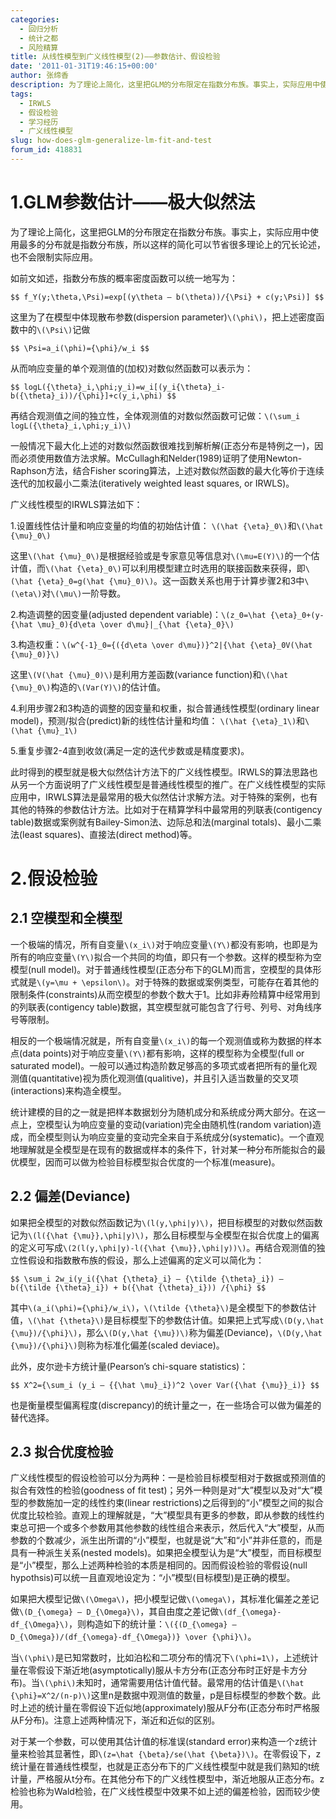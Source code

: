 ```yaml
---
categories:
  - 回归分析
  - 统计之都
  - 风险精算
title: 从线性模型到广义线性模型(2)——参数估计、假设检验
date: '2011-01-31T19:46:15+00:00'
author: 张缔香
description: 为了理论上简化，这里把GLM的分布限定在指数分布族。事实上，实际应用中使用最多的分布就是指数分布族，所以这样的简化可以节省很多理论上的冗长论述，也不会限制实际应用。
tags:
  - IRWLS
  - 假设检验
  - 学习经历
  - 广义线性模型
slug: how-does-glm-generalize-lm-fit-and-test
forum_id: 418831
---
```


# 1.GLM参数估计——极大似然法

为了理论上简化，这里把GLM的分布限定在指数分布族。事实上，实际应用中使用最多的分布就是指数分布族，所以这样的简化可以节省很多理论上的冗长论述，也不会限制实际应用。
  
如前文如述，指数分布族的概率密度函数可以统一地写为：

`$$
f_Y(y;\theta,\Psi)=exp[(y\theta – b(\theta))/{\Psi} + c(y;\Psi)]
$$`

这里为了在模型中体现散布参数(dispersion parameter)`\(\phi\)`，把上述密度函数中的`\(\Psi\)`记做

`$$
\Psi=a_i(\phi)={\phi}/w_i
$$`



从而响应变量的单个观测值的(加权)对数似然函数可以表示为：

`$$
  logL({\theta}_i,\phi;y_i)=w_i[(y_i{\theta}_i-b({\theta}_i))/{\phi}]+c(y_i,\phi)
$$`

再结合观测值之间的独立性，全体观测值的对数似然函数可记做：`\(\sum_i logL({\theta}_i,\phi;y_i)\)`
  
一般情况下最大化上述的对数似然函数很难找到解析解(正态分布是特例之一)，因而必须使用数值方法求解。McCullagh和Nelder(1989)证明了使用Newton-Raphson方法，结合Fisher scoring算法，上述对数似然函数的最大化等价于连续迭代的加权最小二乘法(iteratively weighted least squares, or IRWLS)。

广义线性模型的IRWLS算法如下：
  
1.设置线性估计量和响应变量的均值的初始估计值： `\(\hat {\eta}_0\)`和`\(\hat {\mu}_0\)`
  
这里`\(\hat {\mu}_0\)`是根据经验或是专家意见等信息对`\(\mu=E(Y)\)`的一个估计值，而`\(\hat {\eta}_0\)`可以利用模型建立时选用的联接函数来获得，即`\(\hat {\eta}_0=g(\hat {\mu}_0)\)`。这一函数关系也用于计算步骤2和3中`\(\eta\)`对`\(\mu\)`一阶导数。
  
2.构造调整的因变量(adjusted dependent variable)：`\(z_0=\hat {\eta}_0+(y-{\hat \mu}_0){d\eta \over d\mu}|_{\hat {\eta}_0}\)`
  
3.构造权重：`\(w^{-1}_0={({d\eta \over d\mu})}^2|{\hat {\eta}_0V(\hat {\mu}_0)}\)`
  
这里`\(V(\hat {\mu}_0)\)`是利用方差函数(variance function)和`\(\hat {\mu}_0\)`构造的`\(Var(Y)\)`的估计值。
  
4.利用步骤2和3构造的调整的因变量和权重，拟合普通线性模型(ordinary linear model)，预测/拟合(predict)新的线性估计量和均值： `\(\hat {\eta}_1\)`和`\(\hat {\mu}_1\)`
  
5.重复步骤2-4直到收敛(满足一定的迭代步数或是精度要求)。
  
此时得到的模型就是极大似然估计方法下的广义线性模型。IRWLS的算法思路也从另一个方面说明了广义线性模型是普通线性模型的推广。在广义线性模型的实际应用中，IRWLS算法是最常用的极大似然估计求解方法。对于特殊的案例，也有其他的特殊的参数估计方法。比如对于在精算学科中最常用的列联表(contigency table)数据或案例就有Bailey-Simon法、边际总和法(marginal totals)、最小二乘法(least squares)、直接法(direct method)等。

# 2.假设检验

## 2.1 空模型和全模型

一个极端的情况，所有自变量`\(x_i\)`对于响应变量`\(Y\)`都没有影响，也即是为所有的响应变量`\(Y\)`拟合一个共同的均值，即只有一个参数。这样的模型称为空模型(null model)。对于普通线性模型(正态分布下的GLM)而言，空模型的具体形式就是`\(y=\mu + \epsilon\)`。对于特殊的数据或案例类型，可能存在着其他的限制条件(constraints)从而空模型的参数个数大于1。比如非寿险精算中经常用到的列联表(contigency table)数据，其空模型就可能包含了行号、列号、对角线序号等限制。

相反的一个极端情况就是，所有自变量`\(x_i\)`的每一个观测值或称为数据的样本点(data points)对于响应变量`\(Y\)`都有影响，这样的模型称为全模型(full or saturated model)。一般可以通过构造阶数足够高的多项式或者把所有的量化观测值(quantitative)视为质化观测值(qualitive)，并且引入适当数量的交叉项(interactions)来构造全模型。

统计建模的目的之一就是把样本数据划分为随机成分和系统成分两大部分。在这一点上，空模型认为响应变量的变动(variation)完全由随机性(random variation)造成，而全模型则认为响应变量的变动完全来自于系统成分(systematic)。一个直观地理解就是全模型是在现有的数据或样本的条件下，针对某一种分布所能拟合的最优模型，因而可以做为检验目标模型拟合优度的一个标准(measure)。

## 2.2 偏差(Deviance)

如果把全模型的对数似然函数记为`\(l(y,\phi|y)\)`，把目标模型的对数似然函数记为`\(l({\hat {\mu}},\phi|y)\)`，那么目标模型与全模型在拟合优度上的偏离的定义可写成`\(2(l(y,\phi|y)-l({\hat {\mu}},\phi|y))\)`。再结合观测值的独立性假设和指数散布族的假设，那么上述偏离的定义可以简化为：

`$$
  \sum_i 2w_i(y_i({\hat {\theta}_i} – {\tilde {\theta}_i}) – b({\tilde {\theta}_i}) + b({\hat {\theta}_i})) /{\phi}
$$`

其中`\(a_i(\phi)={\phi}/w_i\)`，`\(\tilde {\theta}\)`是全模型下的参数估计值，`\(\hat {\theta}\)`是目标模型下的参数估计值。如果把上式写成`\(D(y,\hat {\mu})/{\phi}\)`，那么`\(D(y,\hat {\mu})\)`称为偏差(Deviance)，`\(D(y,\hat {\mu})/{\phi}\)`则称为标准化偏差(scaled deviace)。
  
此外，皮尔逊卡方统计量(Pearson’s chi-square statistics)：

`$$
  X^2={\sum_i (y_i – {{\hat \mu}_i})^2 \over Var({\hat {\mu}}_i)}
$$`

也是衡量模型偏离程度(discrepancy)的统计量之一，在一些场合可以做为偏差的替代选择。

## 2.3 拟合优度检验

广义线性模型的假设检验可以分为两种：一是检验目标模型相对于数据或预测值的拟合有效性的检验(goodness of fit test)；另外一种则是对“大”模型以及对“大”模型的参数施加一定的线性约束(linear restrictions)之后得到的“小”模型之间的拟合优度比较检验。直观上的理解就是，“大”模型具有更多的参数，即从参数的线性约束总可把一个或多个参数用其他参数的线性组合来表示，然后代入“大”模型，从而参数的个数减少，派生出所谓的“小”模型，也就是说“大”和“小”并非任意的，而是具有一种派生关系(nested models)。如果把全模型认为是“大”模型，而目标模型是“小”模型，那么上述两种检验的本质是相同的。因而假设检验的零假设(null hypothsis)可以统一且直观地设定为：“小”模型(目标模型)是正确的模型。

如果把大模型记做`\(\Omega\)`，把小模型记做`\(\omega\)`，其标准化偏差之差记做`\(D_{\omega} – D_{\Omega}\)`，其自由度之差记做`\(df_{\omega}-df_{\Omega}\)`，则构造如下的统计量：`\({(D_{\omega} – D_{\Omega})/(df_{\omega}-df_{\Omega})} \over {\phi}\)`。

当`\(\phi\)`是已知常数时，比如泊松和二项分布的情况下`\(\phi=1\)`，上述统计量在零假设下渐近地(asymptotically)服从卡方分布(正态分布时正好是卡方分布)。当`\(\phi\)`未知时，通常需要用估计值代替。最常用的估计值是`\(\hat {\phi}=X^2/(n-p)\)`这里n是数据中观测值的数量，p是目标模型的参数个数。此时上述的统计量在零假设下近似地(approximately)服从F分布(正态分布时严格服从F分布)。注意上述两种情况下，渐近和近似的区别。

对于某一个参数，可以使用其估计值的标准误(standard error)来构造一个z统计量来检验其显著性，即`\(z=\hat {\beta}/se(\hat {\beta})\)`。在零假设下，z统计量在普通线性模型，也就是正态分布下的广义线性模型中就是我们熟知的t统计量，严格服从t分布。在其他分布下的广义线性模型中，渐近地服从正态分布。z检验也称为Wald检验，在广义线性模型中效果不如上述的偏差检验，因而较少使用。
